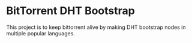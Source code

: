 # BitTorrent DHT Bootstrap
This project is to keep bittorrent alive by making DHT bootstrap nodes in multiple popular languages.
